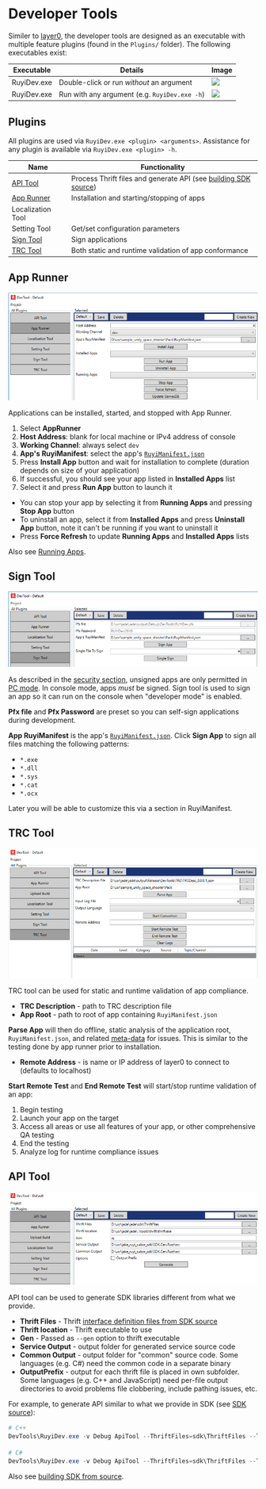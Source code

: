 # Developer Tools

Similer to [layer0](layer0.md), the developer tools are designed as an executable with multiple feature plugins (found in the `Plugins/` folder).  The following executables exist:

| Executable | Details | Image
|-|-|-
| RuyiDev.exe | Double-click or run _without_ an argument | ![](/docs/img/ruyidev_gui.png)
| RuyiDev.exe | Run with any argument (e.g. `RuyiDev.exe -h`) | ![](/docs/img/ruyidev_cli.png)

## Plugins

All plugins are used via `RuyiDev.exe <plugin> <arguments>`.
Assistance for any plugin is available via `RuyiDev.exe <plugin> -h`.

| Name | Functionality
|-|-
| [API Tool](#api-tool) | Process Thrift files and generate API (see [building SDK source](build_sdk_source.md))
| [App Runner](#app-runner) | Installation and starting/stopping of apps
| Localization Tool | 
| Setting Tool | Get/set configuration parameters
| [Sign Tool](#sign-tool) | Sign applications
| [TRC Tool](#trc-tool) | Both static and runtime validation of app conformance

## App Runner

![](/docs/img/devtool_runner.png)

Applications can be installed, started, and stopped with App Runner.

1. Select __AppRunner__
1. __Host Address__: blank for local machine or IPv4 address of console
1. __Working Channel__: always select `dev`
1. __App's RuyiManifest__: select the app's [`RuyiManifest.json`](app_metadata)
1. Press __Install App__ button and wait for installation to complete (duration depends on size of your application)
1. If successful, you should see your app listed in __Installed Apps__ list
1. Select it and press __Run App__ button to launch it

- You can stop your app by selecting it from __Running Apps__ and pressing __Stop App__ button
- To uninstall an app, select it from __Installed Apps__ and press __Uninstall App__ button, note it can't be running if you want to uninstall it
- Press __Force Refresh__ to update __Running Apps__ and __Installed Apps__ lists

Also see [Running Apps](run_app.md).

## Sign Tool

![](/docs/img/devtool_sign.png)

As described in the [security section](security), unsigned apps are only permitted in [PC mode](pc_mode).  In console mode, apps _must_ be signed.  Sign tool is used to sign an app so it can run on the console when "developer mode" is enabled.

__Pfx file__ and __Pfx Password__ are preset so you can self-sign applications during development.

__App RuyiManifest__ is the app's [`RuyiManifest.json`](app_metadata).
Click __Sign App__ to sign all files matching the following patterns:
- `*.exe`
- `*.dll`
- `*.sys`
- `*.cat`
- `*.ocx`

Later you will be able to customize this via a section in RuyiManifest.

## TRC Tool

![](/docs/img/devtool_trc.png)

TRC tool can be used for static and runtime validation of app compliance.

- __TRC Description__ - path to TRC description file
- __App Root__ - path to root of app containing `RuyiManifest.json`

__Parse App__ will then do offline, static analysis of the application root, `RuyiManifest.json`, and related [meta-data](app_metadata.md) for issues.  This is similar to the testing done by app runner prior to installation.

- __Remote Address__ - is name or IP address of layer0 to connect to (defaults to localhost)

__Start Remote Test__ and __End Remote Test__ will start/stop runtime validation of an app:
1.  Begin testing
1.  Launch your app on the target
1.  Access all areas or use all features of your app, or other comprehensive QA testing
1.  End the testing
1.  Analyze log for runtime compliance issues


## API Tool

![](/docs/img/devtool_api_tool.png)

API tool can be used to generate SDK libraries different from what we provide.

- __Thrift Files__ - Thrift [interface definition files from SDK source](https://github.com/subor/sdk/tree/master/ThriftFiles)
- __Thrift location__ - Thrift executable to use
- __Gen__ - Passed as `--gen` option to thrift executable
- __Service Output__ - output folder for generated service source code
- __Common Output__ - output folder for "common" source code.  Some languages (e.g. C#) need the common code in a separate binary
- __OutputPrefix__ - output for each thrift file is placed in own subfolder.  Some languages (e.g. C++ and JavaScript) need per-file output directories to avoid problems file clobbering, include pathing issues, etc.

For example, to generate API similar to what we provide in SDK (see [SDK source](https://github.com/subor/sdk)):
```powershell
# C++
DevTools\RuyiDev.exe -v Debug ApiTool --ThriftFiles=sdk\ThriftFiles --ThriftExe=..\tools\thrift\thrift.exe --Gen=cpp --ServiceOutput=sdk\ServiceGenerated\Generated --Options=OutputPrefix --Generate

# C#
DevTools\RuyiDev.exe -v Debug ApiTool --ThriftFiles=sdk\ThriftFiles --ThriftExe=..\tools\thrift\thrift.exe --Gen="csharp:async,union" --ServiceOutput=sdk\ServiceGenerated\Generated --CommonOutput=sdk\ServiceCommon\Generated --Generate
```

Also see [building SDK from source](build_sdk_source.md).